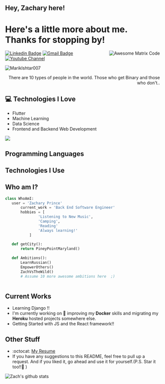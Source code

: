 ## Hey, Zachary here!

<h1>Here's a little more about me. Thanks for stopping by!</h1> 

<img src = 'https://github.com/MarikIshtar007/MarikIshtar007/blob/master/images/matrix.gif' alt = 'Awesome Matrix Code' align='right'/>

[![Linkedin Badge](https://img.shields.io/badge/-haanyali-blue?style=flat-square&logo=Linkedin&logoColor=white&link=https://www.linkedin.com/in/haany-ali)](https://www.linkedin.com/in/haany-ali) [![Gmail Badge](https://img.shields.io/badge/-asterp04@gmail.com-c14438?style=flat-square&logo=Gmail&logoColor=white&link=mailto:asterp04@gmail.com)](mailto:asterp04@gmail.com) [![Youtube Channel](https://img.shields.io/badge/-The%20Broke%20Coder-c14438?style=flat-square&logo=Youtube&link=https://www.youtube.com/channel/UCietjxpksncMdOUkycv5nqA)](https://www.youtube.com/channel/UCietjxpksncMdOUkycv5nqA)
<p align="left"> <img src="https://komarev.com/ghpvc/?username=MarikIshtar007" alt="MarikIshtar007" /> </p>

<div style="text-align: right">There are 10 types of people in the world. Those who get Binary and those who don't.. </div>

## :computer: Technologies I Love
* Flutter
* Machine Learning
* Data Science
* Frontend and Backend Web Development

<img src = "https://github-readme-stats.vercel.app/api/top-langs/?username=MarikIshtar007&layout=compact">

## Programming Languages
 
## Technologies I Use

 
 ## Who am I?
 ```python
 class WhoAmI:
 	user = 'Zachary Prince'
		current_work = 'Back End Software Engineer'
		hobbies = [
				'Listening to New Music',
				'Camping',
				'Reading'
				'Always learning!'
			]
	
	def getCity():
		return PineyPointMaryland()
	
	def Ambitions():
		LearnRussian()
		EmpowerOthers()
		ZachVsTheWild()
		# Assume 10 more awesome ambitions here  ;)
	
 ```
 
## Current Works
 * Learning Django !!
 * I'm currently working on 🔭 improving my **Docker** skills and migrating my **Heroku** hosted projects somewhere else.
 * Getting Started with JS and the React framework!!
 
## Other Stuff
  - :octocat: [My Resume](https://drive.google.com/file/d/1uxq1shtoVfoD8D4sD5MHN3drGVA50vlz/view?usp=sharing)
  - If you have any suggestions to this README, feel free to pull up a request. And if you liked it, go ahead and use it for yourself.(P.S. Star it too!!:grimacing: )

![Zach's github stats](https://github-readme-stats.vercel.app/api?username=z-prince&show_icons=true&hide=[%22issues%22])
 
 
